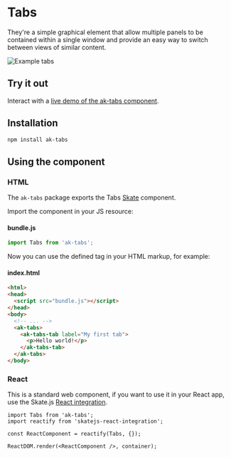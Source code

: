 # Tabs

They're a simple graphical element that allow multiple panels to be contained within a single window and provide an easy way to switch between views of similar content.

![Example tabs](https://bytebucket.org/atlassian/atlaskit/raw/master/packages/ak-tabs/docs/tabs.gif)

## Try it out

Interact with a [live demo of the ak-tabs component](https://aui-cdn.atlassian.com/atlaskit/stories/ak-tabs/@VERSION@/).


## Installation

```sh
npm install ak-tabs
```

## Using the component

### HTML

The `ak-tabs` package exports the Tabs [Skate](https://github.com/skatejs/skatejs) component.

Import the component in your JS resource:
 
#### bundle.js

```javascript
import Tabs from 'ak-tabs';
```

Now you can use the defined tag in your HTML markup, for example:

#### index.html

```html
<html>
<head>
  <script src="bundle.js"></script>
</head>
<body>
  <!-- ... -->
  <ak-tabs>
    <ak-tabs-tab label="My first tab">
      <p>Hello world!</p>
    </ak-tabs-tab>
  </ak-tabs>
</body>
```

### React

This is a standard web component, if you want to use it in your React app, use the Skate.js [React integration](https://github.com/webcomponents/react-integration).

```
import Tabs from 'ak-tabs';
import reactify from 'skatejs-react-integration';

const ReactComponent = reactify(Tabs, {});

ReactDOM.render(<ReactComponent />, container);
```
